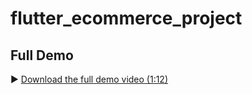 # flutter_ecommerce_project

## Full Demo

▶️ [Download the full demo video (1:12)](docs/full_demo.mp4)
